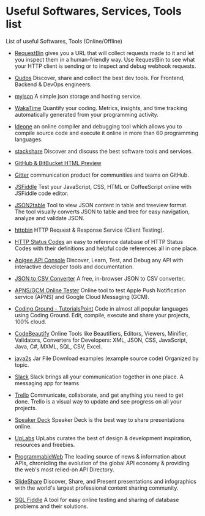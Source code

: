 # Useful Softwares, Services, Tools list
List of useful Softwares, Tools (Online/Offline)


- <a href="http://requestb.in/" target="_blank" >RequestBin</a> gives you a URL that will collect requests made to it and let you inspect them in a human-friendly way. Use RequestBin to see what your HTTP client is sending or to inspect and debug webhook requests.

- <a href="https://www.qudos.io/" target="_blank" >Qudos</a> Discover, share and collect the best dev tools. For Frontend, Backend & DevOps engineers.

- <a href="http://myjson.com/" target="_blank" >myjson</a> A simple json storage and hosting service.

- <a href="https://wakatime.com/" target="_blank" >WakaTime</a> Quantify your coding. Metrics, insights, and time tracking automatically generated from your programming activity.

- <a href="https://ideone.com/" target="_blank" >Ideone</a> an online compiler and debugging tool which allows you to compile source code and execute it online in more than 60 programming languages.
 
- <a href="http://stackshare.io/" target="_blank" >stackshare</a> Discover and discuss the best software tools and services.
 
- <a href="http://htmlpreview.github.io/" target="_blank" >GitHub & BitBucket HTML Preview</a> 

- <a href="https://gitter.im/" target="_blank" >Gitter</a> communication product for communities and teams on GitHub. 
 
- <a href="https://jsfiddle.net/" target="_blank" >JSFiddle</a> Test your JavaScript, CSS, HTML or CoffeeScript online with JSFiddle code editor.

- <a href="http://json2table.com/" target="_blank" >JSON2table</a> Tool to view JSON content in table and treeview format. The tool visually converts JSON to table and tree for easy navigation, analyze and validate JSON.

- <a href="http://httpbin.org/" target="_blank" >httpbin</a> HTTP Request & Response Service (Client Testing).

- <a href="https://httpstatuses.com/" target="_blank" >HTTP Status Codes</a> an easy to reference database of HTTP Status Codes with their definitions and helpful code references all in one place. 

- <a href="https://apigee.com/providers" target="_blank" >Apigee API Console</a> Discover, Learn, Test, and Debug any API with interactive developer tools and documentation. 

- <a href="http://konklone.io/json/" target="_blank" >JSON to CSV Converter</a> A free, in-browser JSON to CSV converter.
 
- <a href="http://apns-gcm.bryantan.info/" target="_blank" >APNS/GCM Online Tester</a> Online tool to test Apple Push Notification service (APNS) and Google Cloud Messaging (GCM).

- <a href="http://www.tutorialspoint.com/codingground.htm" target="_blank" >Coding Ground - TutorialsPoint</a> Code in almost all popular languages using Coding Ground. Edit, compile, execute and share your projects, 100% cloud.

- <a href="http://codebeautify.org/" target="_blank" >CodeBeautify</a> Online Tools like Beautifiers, Editors, Viewers, Minifier, Validators, Converters for Developers: XML, JSON, CSS, JavaScript, Java, C#, MXML, SQL, CSV, Excel.
 
- <a href="http://www.java2s.com/Code/Jar/CatalogJar.htm" target="_blank" >java2s</a> Jar File Download examples (example source code) Organized by topic.

- <a href="https://slack.com/" target="_blank" >Slack</a> Slack brings all your communication together in one place. A messaging app for teams

- <a href="https://trello.com/" target="_blank" >Trello</a> Communicate, collaborate, and get anything you need to get done. Trello is a visual way to update and see progress on all your projects.
 
- <a href="https://speakerdeck.com/" target="_blank" >Speaker Deck</a> Speaker Deck is the best way to share presentations online.

- <a href="http://www.uplabs.com/" target="_blank" >UpLabs</a> UpLabs curates the best of design & development inspiration, resources and freebies. 

- <a href="http://www.programmableweb.com/" target="_blank" >ProgrammableWeb</a> The leading source of news & information about APIs, chronicling the evolution of the global API economy & providing the web's most relied-on API Directory.

- <a href="http://www.slideshare.net/" target="_blank" >SlideShare</a> Discover, Share, and Present presentations and infographics with the world's largest professional content sharing community.

- <a href="http://sqlfiddle.com/" target="_blank" >SQL Fiddle</a> A tool for easy online testing and sharing of database problems and their solutions.
